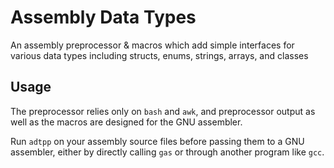 # Assembly Data Types

An assembly preprocessor & macros which add simple interfaces for various data types including structs, enums, strings, arrays, and classes

## Usage

The preprocessor relies only on `bash` and `awk`, and preprocessor output as well as the macros are designed for the GNU assembler.

Run `adtpp` on your assembly source files before passing them to a GNU assembler, either by directly calling `gas` or through another program like `gcc`.

